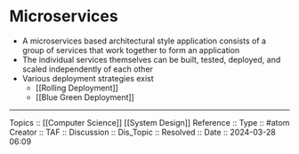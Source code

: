 # Microservices

- A microservices based architectural style application consists of a group of services that work together to form an application
- The individual services themselves can be built, tested, deployed, and scaled independently of each other 
- Various deployment strategies exist
	- [[Rolling Deployment]]
	- [[Blue Green Deployment]]

---
Topics :: [[Computer Science]] [[System Design]]
Reference ::
Type :: #atom
Creator ::
TAF ::
Discussion ::
Dis_Topic :: 
Resolved ::
Date :: 2024-03-28 06:09
